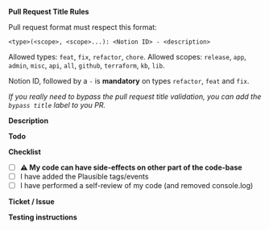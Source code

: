**Pull Request Title Rules**

Pull request format must respect this format:

```
<type>(<scope>, <scope>...): <Notion ID> - <description>
```

Allowed types: `feat`, `fix`, `refactor`, `chore`.
Allowed scopes: `release`, `app`, `admin`, `misc`, `api`, `all`, `github`, `terraform`, `kb`, `lib`.

Notion ID, followed by a `-` is **mandatory** on types `refactor`, `feat` and `fix`.

*If you really need to bypass the pull request title validation, you can add the `bypass title` label to you PR.*


**Description**

<!-- Explain the **motivation** for making this change. What existing problem does the pull request solve? screenshot? -->

**Todo**

<!--
- [ ] ${{ Todo item 1 }}
- [ ] ${{ Todo item 2 }}
-->

**Checklist**

- [ ] **⚠️ My code can have side-effects on other part of the code-base**
- [ ] I have added the Plausible tags/events
- [ ] I have performed a self-review of my code (and removed console.log)

**Ticket / Issue**

<!-- If you have a Notion Ticket / GitHub Issue -->
<!-- Fixes [Notion ticket #123](https://notion.so/abc) -->

**Testing instructions**

<!--
    Explain how another dev can test this PR. Create a workflow using checkboxes to explain how to run your code and the expected outputs:

    ${{ Test the following }}
    - [x] ${{ QA Scenario 1 }}
    - [x] ${{ QA Scenario 2 }}
    - [x] ${{ QA Scenario 3 }}
-->
